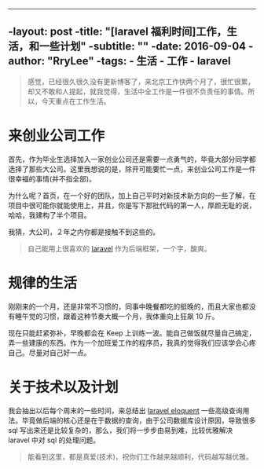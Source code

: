 ----
 -layout: post
 -title: "[laravel 福利时间]工作，生活，和一些计划"
 -subtitle:   ""
 -date:   2016-09-04
 -author: "RryLee"
 -tags:
    - 生活
    - 工作
    - laravel
 ----
 
> 感觉，已经很久很久没有更新博客了，来北京工作快两个月了，很忙很累，却又不敢和人提起，就我觉得，生活中全工作是一件很不负责任的事情。所以，今天重点在工作生活。
 
# 来创业公司工作
 
首先，作为毕业生选择加入一家创业公司还是需要一点勇气的，毕竟大部分同学都选择了那些大公司。这里我想说的是，除开可能要忙一点，来创业公司工作是一件很幸福的事情(并不指全部)。
 
为什么呢？首页，在一个好的团队，加上自己平时对新技术新方向的一些了解，在项目中很可能你就能使用上，并且，你是写下那批代码的第一人，厚颜无耻的说，哈哈，我建构了半个项目。
 
我猜，大公司，２年之内你都是接触不到这些的。

> 自己能用上很喜欢的 [laravel](laravel.com) 作为后端框架，一个字，酸爽。
 
# 规律的生活
 
刚刚来的一个月，还是非常不习惯的，同事中晚餐都吃的挺晚的，而且大家也都没有睡午觉的习惯，跟着这种节奏大概一个月，我体重向上狂飙 10 斤。
 
现在只能赶紧弥补，早晚都会在 Keep 上训练一波。能自己做饭就尽量自己搞定，弄一些建康的东西。作为一个加班爱工作的程序员，我真的觉得我们应该学会心疼自己。尽量对自己好一点。
 
# 关于技术以及计划

我会抽出以后每个周末的一些时间，来总结出 [laravel eloquent](https://github.com/illuminate/database) 一些高级查询用法。毕竟做后端的核心还是在于数据的查询，由于公司数据库设计原因，导致很多 sql 写出来还是比较复杂的，那么，我们将一步步由易到难，比较优雅解决 laravel 中对 sql 的处理问题。

> 能看到这里，都是真爱(技术)，祝你们工作越来越顺利，代码越写越优雅。
